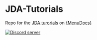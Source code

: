 # JDA-Tutorials

Repo for the [JDA turorials](https://www.youtube.com/playlist?list=PLWnw41ah3I4ZX98tFDwlT_NybF1EYKiYM) on [{MenuDocs}](https://www.youtube.com/channel/UCpGGFqJP9vYvzFudqnQ-6IA)

[![Discord server](https://discordapp.com/api/guilds/416512197590777857/embed.png?style=banner4)](https://discord.gg/MgVaazZ)
